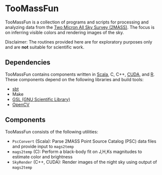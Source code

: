 TooMassFun
==========
TooMassFun is a collection of programs and scripts for processing and analyzing
data from the [Two Micron All Sky Survey
(2MASS)](http://www.ipac.caltech.edu/2mass/).  The focus is on inferring visible
colors and rendering images of the sky.

Disclaimer: The routines provided here are for exploratory purposes only and are
**not** suitable for scientific work.

Dependencies
------------
TooMassFun contains components written in [Scala](http://www.scala-lang.org/),
C, C++, [CUDA](https://developer.nvidia.com/cuda-toolkit), and
[R](http://www.r-project.org/).  These components depend on the following
libraries and build tools:

* [sbt](http://www.scala-sbt.org/)
* Make
* [GSL (GNU Scientific Library)](http://www.gnu.org/software/gsl/)
* [OpenCV](http://opencv.org/)

Components
----------
TooMassFun consists of the following utilities:

* `PscConvert` (Scala): Parse 2MASS Point Source Catalog (PSC) data files and
  provide input to `mags2temp`
* `mags2temp` (C): Perform a black-body fit on J,H,Ks magnitudes to estimate
  color and brightness
* `SkyRender` (C++, CUDA): Render images of the night sky using output of
  `mags2temp`
